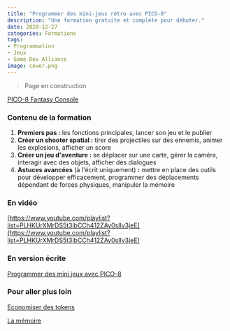 ```yaml
---
title: "Programmer des mini-jeux rétro avec PICO-8"
description: "Une formation gratuite et complète pour débuter."
date: 2020-12-27
categories: Formations
tags:
- Programmation
- Jeux
- Game Dev Alliance
image: cover.png
---
```


> Page en construction

[PICO-8 Fantasy Console](https://www.lexaloffle.com/pico-8.php)

### Contenu de la formation

1. **Premiers pas :** les fonctions principales, lancer son jeu et le publier
2. **Créer un shooter spatial :** tirer des projectiles sur des ennemis, animer les explosions, afficher un score
3. **Créer un jeu d'aventure :** se déplacer sur une carte, gérer la caméra, interagir avec des objets, afficher des dialogues
4. **Astuces avancées** (à l'écrit uniquement) **:** mettre en place des outils pour développer efficacement, programmer des déplacements dépendant de forces physiques, manipuler la mémoire

### En vidéo

[https://www.youtube.com/playlist?list=PLHKUrXMrDS5t3ibCCh412ZAy0slIv3jeE](https://www.youtube.com/playlist?list=PLHKUrXMrDS5t3ibCCh412ZAy0slIv3jeE)

### En version écrite

[Programmer des mini jeux avec PICO-8](https://fairedesjeux.fr/pico-8/)

### Pour aller plus loin

[Economiser des tokens](https://wiki.gamedevalliance.fr/pico-8/tokens/)

[La mémoire](https://wiki.gamedevalliance.fr/pico-8/memoire/)
